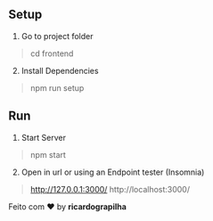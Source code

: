 ## Setup

1. Go to project folder

> cd frontend

2. Install Dependencies

> npm run setup

## Run

1. Start Server

> npm start

2. Open in url or using an Endpoint tester (Insomnia)

> http://127.0.0.1:3000/
> http://localhost:3000/

Feito com ❤️ by **ricardograpilha**